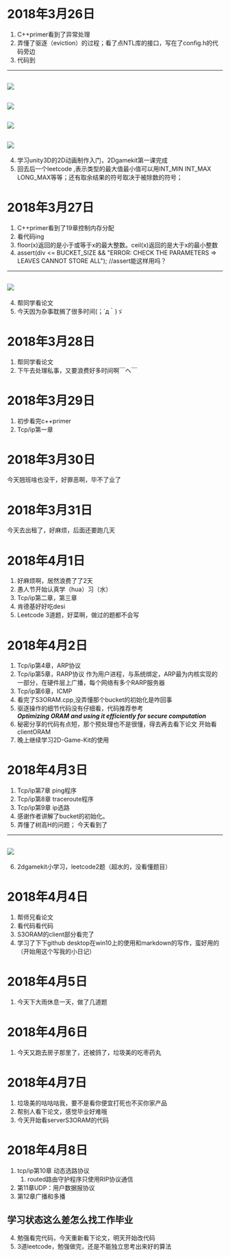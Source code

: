 # 2018年3月26日
1. C++primer看到了异常处理
2. 弄懂了驱逐（eviction）的过程；看了点NTL库的接口，写在了config.h的代码旁边
3. 代码到  
---
![](markdown图片/1.png)  
---
![](markdown图片/2.png)  
---
![](markdown图片/3.png)  
---
![](markdown图片/4.png) 
--- 
4. 学习unity3D的2D动画制作入门，2Dgamekit第一课完成  
5. 回去后一个leetcode ,表示类型的最大值最小值可以用INT_MIN   INT_MAX   LONG_MAX等等；还有取余结果的符号取决于被除数的符号；
# 2018年3月27日 
1. C++primer看到了19章控制内存分配  
2. 看代码ing  
3. floor(x)返回的是小于或等于x的最大整数。ceil(x)返回的是大于x的最小整数
4. assert(div <= BUCKET_SIZE && "ERROR: CHECK THE PARAMETERS => LEAVES CANNOT STORE ALL"); //assert能这样用吗？
---
![](markdown图片/5.png) 
---
4.	帮同学看论文
5.	今天因为杂事耽搁了很多时间(；´д｀)ゞ   
# 2018年3月28日
1.	帮同学看论文
2.	下午去处理私事，又要浪费好多时间啊￣へ￣
# 2018年3月29日
1.	初步看完c++primer
2.	Tcp/ip第一章
# 2018年3月30日
今天翘班啥也没干，好罪恶啊，毕不了业了
# 2018年3月31日
今天去出租了，好麻烦，后面还要跑几天
# 2018年4月1日
1.	好麻烦啊，居然浪费了了2天
2.	愚人节开始认真学（hua）习（水）
3.	Tcp/ip第二章，第三章
4.	肯德基好好吃desi
5.	Leetcode 3道题，好菜啊，做过的题都不会写
# 2018年4月2日
1.	Tcp/ip第4章，ARP协议
2.	Tcp/ip第5章，RARP协议    作为用户进程，与系统绑定，ARP最为内核实现的一部分，在硬件层上广播，每个网络有多个RARP服务器
3.	Tcp/ip第6章，ICMP
4.	看完了S3ORAM.cpp,没弄懂那个bucket的初始化是咋回事
5.	驱逐操作的细节代码没有仔细看，代码推荐参考  
***Optimizing ORAM and using it efficiently for secure computation***
6. 秘密分享的代码有点短，那个预处理也不是很懂，得去再去看下论文
开始看clientORAM
7.	晚上继续学习2D-Game-Kit的使用
# 2018年4月3日
1.	Tcp/ip第7章 ping程序
2.	Tcp/ip第8章 traceroute程序
3.	Tcp/ip第9章 ip选路
4.	感谢作者讲解了bucket的初始化。
5.  弄懂了树高H的问题；
今天看到了
---
![](markdown图片/6.png) 
---
6.	2dgamekit小学习，leetcode2题（超水的，没看懂题目）
# 2018年4月4日
1.	帮师兄看论文
2.	看代码看代码
3.  S3ORAM的client部分看完了
4.  学习了下下github desktop在win10上的使用和markdown的写作，蛮好用的（开始用这个写我的小日记）
# 2018年4月5日
1. 今天下大雨休息一天，做了几道题
# 2018年4月6日
1. 今天又跑去房子那里了，还被鸽了，垃圾美的吃枣药丸
# 2018年4月7日
1. 垃圾美的咕咕咕我，要不是看你便宜打死也不买你家产品
2. 帮别人看下论文，感觉毕业好难哦
3. 今天开始看serverS3ORAM的代码
# 2018年4月8日
1. tcp/ip第10章 动态选路协议
    1. routed路由守护程序只使用RIP协议通信
2. 第11章UDP：用户数据报协议
3. 第12章广播和多播
## **学习状态这么差怎么找工作毕业** ##  
4. 勉强看完代码，今天重新看下论文，明天开始改代码
5. 3道leetcode，勉强做完，还是不能独立思考出来好的算法
    